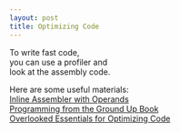 ```yaml
---
layout: post
title: Optimizing Code
---
```


To write fast code,   
you can use a profiler and   
look at the assembly code.

Here are some useful materials:   
[Inline Assembler with Operands](https://gcc.gnu.org/onlinedocs/gcc/Extended-Asm.html)   
[Programming from the Ground Up Book](https://download-mirror.savannah.gnu.org/releases/pgubook/)   
[Overlooked Essentials for Optimizing Code](https://www.digitalmars.com/articles/b55.html)
